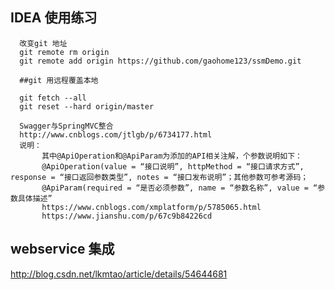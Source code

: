 ## IDEA 使用练习
      改变git 地址
      git remote rm origin
      git remote add origin https://github.com/gaohome123/ssmDemo.git
      
      ##git 用远程覆盖本地
      
      git fetch --all
      git reset --hard origin/master
      
      Swagger与SpringMVC整合
      http://www.cnblogs.com/jtlgb/p/6734177.html
      说明： 
           其中@ApiOperation和@ApiParam为添加的API相关注解，个参数说明如下： 
           @ApiOperation(value = “接口说明”, httpMethod = “接口请求方式”, response = “接口返回参数类型”, notes = “接口发布说明”；其他参数可参考源码； 
           @ApiParam(required = “是否必须参数”, name = “参数名称”, value = “参数具体描述”
           https://www.cnblogs.com/xmplatform/p/5785065.html
           https://www.jianshu.com/p/67c9b84226cd
           
 ## webservice 集成
  http://blog.csdn.net/lkmtao/article/details/54644681
